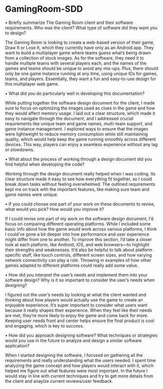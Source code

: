 # GamingRoom-SDD

•	Briefly summarize The Gaming Room client and their software requirements. Who was the client? What type of software did they want you to design?

The Gaming Room is looking to create a web-based version of their game, Draw It or Lose It, which they currently have only as an Android app. They want to build a multiplayer game where teams guess what’s being drawn from a collection of stock images. As for the software, they need it to handle multiple teams with several players each, and the names of the games and teams should be unique to avoid any mix-ups. Plus, there should only be one game instance running at any time, using unique IDs for games, teams, and players. Essentially, they want a fun and easy-to-use design for this multiplayer web game.

•	What did you do particularly well in developing this documentation?

While putting together the software design document for the client, I made sure to focus on optimizing the images used as clues in the game and how they would affect memory usage. I laid out a clear structure, which made it easy to navigate through the document, and I addressed crucial requirements like unique team and game names, multi-team support, and game instance management. I explored ways to ensure that the images were lightweight to reduce memory consumption while still maintaining quality, which would help keep the game running smoothly across different devices. This way, players can enjoy a seamless experience without any lag or slowdowns.

•	What about the process of working through a design document did you find helpful when developing the code?

Working through the design document really helped when I was coding. Its clear structure made it easy to see how everything fit together, so I could break down tasks without feeling overwhelmed. The outlined requirements kept me on track with the important features, like making sure team and game names were unique.

•	If you could choose one part of your work on these documents to revise, what would you pick? How would you improve it?

If I could revise one part of my work on the software design document, I’d focus on comparing different operating platforms. While I included some basic info about how the game would work across various platforms, I think I could've gone a bit deeper into how performance and user experience might differ from one to another. To improve this section, I’d take a closer look at each platform, like Android, iOS, and web browsers—to highlight their strengths and weaknesses. It’d also be helpful to talk about platform specific stuff, like touch controls, different screen sizes, and how varying network connectivity can play a role. Throwing in examples of how other games adapted to different platforms could really add some value.

•	How did you interpret the user’s needs and implement them into your software design? Why is it so important to consider the user’s needs when designing?

I figured out the user’s needs by looking at what the client wanted and thinking about how players would actually use the game to create an enjoyable experience. It’s super important to consider what users want because it really shapes their experience. When they feel like their needs are met, they’re more likely to enjoy the game and come back for more. Keeping user needs front and center helps ensure the final product is cool and engaging, which is key to success.

•	How did you approach designing software? What techniques or strategies would you use in the future to analyze and design a similar software application?

When I started designing the software, I focused on gathering all the requirements and really understanding what the users needed. I spent time analyzing the game concept and how players would interact with it, which helped me figure out what features were most important. In the future I would stay in line with current techniques and try to get more details from the client and anaylze current reviews/user feedback.
